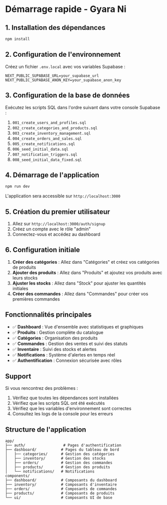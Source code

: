 # Démarrage rapide - Gyara Ni

## 1. Installation des dépendances

```bash
npm install
```

## 2. Configuration de l'environnement

Créez un fichier `.env.local` avec vos variables Supabase :

```env
NEXT_PUBLIC_SUPABASE_URL=your_supabase_url
NEXT_PUBLIC_SUPABASE_ANON_KEY=your_supabase_anon_key
```

## 3. Configuration de la base de données

Exécutez les scripts SQL dans l'ordre suivant dans votre console Supabase :

1. `001_create_users_and_profiles.sql`
2. `002_create_categories_and_products.sql`
3. `003_create_inventory_management.sql`
4. `004_create_orders_and_sales.sql`
5. `005_create_notifications.sql`
6. `006_seed_initial_data.sql`
7. `007_notification_triggers.sql`
8. `008_seed_initial_data_fixed.sql`

## 4. Démarrage de l'application

```bash
npm run dev
```

L'application sera accessible sur `http://localhost:3000`

## 5. Création du premier utilisateur

1. Allez sur `http://localhost:3000/auth/signup`
2. Créez un compte avec le rôle "admin"
3. Connectez-vous et accédez au dashboard

## 6. Configuration initiale

1. **Créer des catégories** : Allez dans "Catégories" et créez vos catégories de produits
2. **Ajouter des produits** : Allez dans "Produits" et ajoutez vos produits avec leurs stocks
3. **Ajuster les stocks** : Allez dans "Stock" pour ajuster les quantités initiales
4. **Créer des commandes** : Allez dans "Commandes" pour créer vos premières commandes

## Fonctionnalités principales

- ✅ **Dashboard** : Vue d'ensemble avec statistiques et graphiques
- ✅ **Produits** : Gestion complète du catalogue
- ✅ **Catégories** : Organisation des produits
- ✅ **Commandes** : Gestion des ventes et suivi des statuts
- ✅ **Inventaire** : Suivi des stocks et alertes
- ✅ **Notifications** : Système d'alertes en temps réel
- ✅ **Authentification** : Connexion sécurisée avec rôles

## Support

Si vous rencontrez des problèmes :

1. Vérifiez que toutes les dépendances sont installées
2. Vérifiez que les scripts SQL ont été exécutés
3. Vérifiez que les variables d'environnement sont correctes
4. Consultez les logs de la console pour les erreurs

## Structure de l'application

```
app/
├── auth/                 # Pages d'authentification
├── dashboard/           # Pages du tableau de bord
│   ├── categories/      # Gestion des catégories
│   ├── inventory/       # Gestion des stocks
│   ├── orders/          # Gestion des commandes
│   ├── products/        # Gestion des produits
│   └── notifications/   # Notifications
components/
├── dashboard/           # Composants du dashboard
├── inventory/           # Composants d'inventaire
├── orders/              # Composants de commandes
├── products/            # Composants de produits
└── ui/                  # Composants UI de base
```